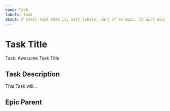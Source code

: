 ```yaml
---
name: Task
labels: task
about: A small task that is, most likely, part of an Epic. It will usually be labeled as `good first issue`.
---
```


<!-- Issue title should mirror the Task Title. -->

# Task Title

Task: Awesome Task Title

## Task Description

This Task will...

## Epic Parent

<!-- The link below should link to its Epic Parent. -->

<!-- [Feature: Awesome Feature Title](https://github.com/username/repository-name/issues/1). -->
